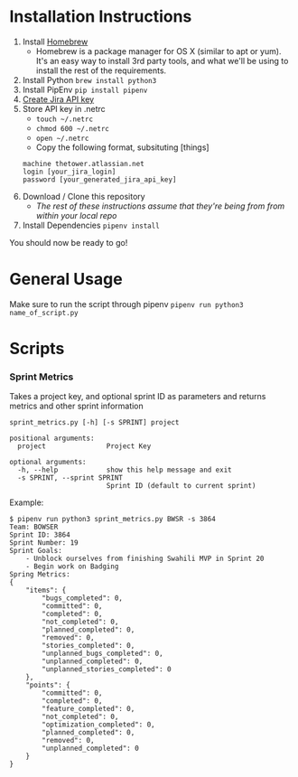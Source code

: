 # Installation Instructions
1. Install [Homebrew](https://brew.sh)
   - Homebrew is a package manager for OS X (similar to apt or yum). It's an easy way to install 3rd party tools, and what we'll be using to install the rest of the requirements.
2. Install Python
   `brew install python3`
3. Install PipEnv
   `pip install pipenv`
4. [Create Jira API key](https://confluence.atlassian.com/cloud/api-tokens-938839638.html)
4. Store API key in .netrc
   - `touch ~/.netrc`
   - `chmod 600 ~/.netrc`
   - `open ~/.netrc`
   - Copy the following format, subsituting [things]
   ```
   machine thetower.atlassian.net
   login [your_jira_login]
   password [your_generated_jira_api_key]
   ```
4. Download / Clone this repository
   - *The rest of these instructions assume that they're being from from within your local repo*
5. Install Dependencies
   `pipenv install`

You should now be ready to go!

# General Usage
Make sure to run the script through pipenv
`pipenv run python3 name_of_script.py`

# Scripts
### Sprint Metrics
Takes a project key, and optional sprint ID as parameters and returns metrics and other sprint information
```
sprint_metrics.py [-h] [-s SPRINT] project

positional arguments:
  project               Project Key

optional arguments:
  -h, --help            show this help message and exit
  -s SPRINT, --sprint SPRINT
                        Sprint ID (default to current sprint)
```

Example:
```
$ pipenv run python3 sprint_metrics.py BWSR -s 3864
Team: BOWSER
Sprint ID: 3864
Sprint Number: 19
Sprint Goals:
	- Unblock ourselves from finishing Swahili MVP in Sprint 20
	- Begin work on Badging
Spring Metrics:
{
    "items": {
        "bugs_completed": 0,
        "committed": 0,
        "completed": 0,
        "not_completed": 0,
        "planned_completed": 0,
        "removed": 0,
        "stories_completed": 0,
        "unplanned_bugs_completed": 0,
        "unplanned_completed": 0,
        "unplanned_stories_completed": 0
    },
    "points": {
        "committed": 0,
        "completed": 0,
        "feature_completed": 0,
        "not_completed": 0,
        "optimization_completed": 0,
        "planned_completed": 0,
        "removed": 0,
        "unplanned_completed": 0
    }
}

```
